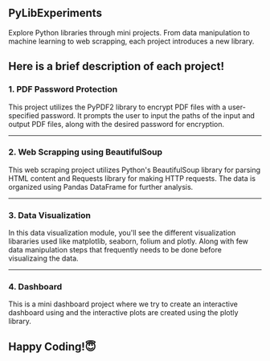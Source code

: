 <p>
<h2>PyLibExperiments</h2>
  Explore Python libraries through mini projects. From data manipulation to machine learning to web scrapping, each project introduces a new 
  library.
</p>

<h2> Here is a brief description of each project! </h2>
<p>
 <h3> 1. PDF Password Protection </h4>
This project utilizes the PyPDF2 library to encrypt PDF files with a user-specified password. It prompts the user to input the paths of the input and output PDF files, along with the desired password for encryption.
</p>

<hr>

<p>
 <h3> 2. Web Scrapping using BeautifulSoup </h4>
This web scraping project utilizes Python's BeautifulSoup library for parsing HTML content and Requests library for making HTTP requests. The data is organized using Pandas DataFrame for further analysis.
</p>

<hr>

<p>
 <h3> 3. Data Visualization </h4>
In this data visualization module, you'll see the different visualization libararies used like matplotlib, seaborn, folium and plotly. Along with few data manipulation steps that frequently needs to be done before visualizaing the data.
</p>

<hr>

<p>
 <h3> 4. Dashboard </h4>
This is a mini dashboard project where we try to create an interactive dashboard using and the interactive plots are created using the plotly library. 
</p>

<h2> Happy Coding!😇</h2>
